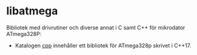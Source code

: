 # libatmega

Bibliotek med drivrutiner och diverse annat i C samt C++ för mikrodator ATmega328P:
* Katalogen [cpp](./cpp/README.md) innehåller ett bibliotek för ATmega328p skrivet i C++17.